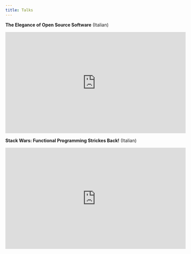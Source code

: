 ```yaml
---
title: Talks
---
```


**The Elegance of Open Source Software** (Italian)

<iframe width="560" height="315" src="https://www.youtube.com/embed/S_ses4MqE1I" frameborder="0" allow="accelerometer; autoplay; encrypted-media; gyroscope; picture-in-picture" allowfullscreen></iframe>

**Stack Wars: Functional Programming Strickes Back!** (Italian)

<iframe width="560" height="315" src="https://www.youtube.com/embed/ZnELAaSl2Fw" frameborder="0" allow="accelerometer; autoplay; encrypted-media; gyroscope; picture-in-picture" allowfullscreen></iframe>